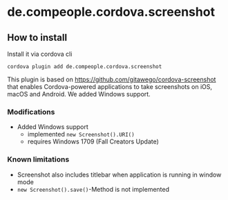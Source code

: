 de.compeople.cordova.screenshot
==================

## How to install

Install it via cordova cli

```
cordova plugin add de.compeople.cordova.screenshot
```

This plugin is based on https://github.com/gitawego/cordova-screenshot that enables Cordova-powered applications to take screenshots on iOS, macOS and Android. We added Windows support.


### Modifications
- Added Windows support
  - implemented ```new Screenshot().URI()```
  - requires Windows 1709 (Fall Creators Update)
  
### Known limitations
- Screenshot also includes titlebar when application is running in window mode
- ```new Screenshot().save()```-Method is not implemented